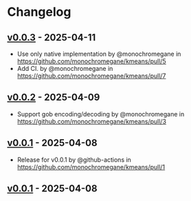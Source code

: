 # Changelog

## [v0.0.3](https://github.com/monochromegane/kmeans/compare/v0.0.2...v0.0.3) - 2025-04-11
- Use only native implementation by @monochromegane in https://github.com/monochromegane/kmeans/pull/5
- Add CI. by @monochromegane in https://github.com/monochromegane/kmeans/pull/7

## [v0.0.2](https://github.com/monochromegane/kmeans/compare/v0.0.1...v0.0.2) - 2025-04-09
- Support gob encoding/decoding by @monochromegane in https://github.com/monochromegane/kmeans/pull/3

## [v0.0.1](https://github.com/monochromegane/kmeans/commits/v0.0.1) - 2025-04-08
- Release for v0.0.1 by @github-actions in https://github.com/monochromegane/kmeans/pull/1

## [v0.0.1](https://github.com/monochromegane/kmeans/commits/v0.0.1) - 2025-04-08
